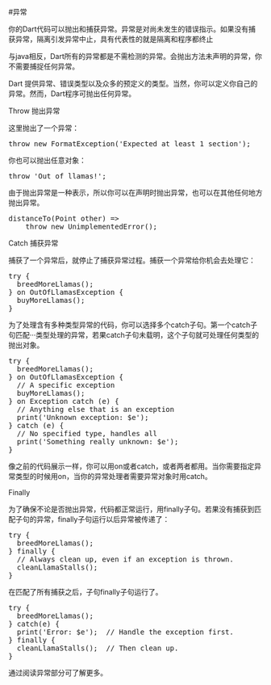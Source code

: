 #异常

你的Dart代码可以抛出和捕获异常。异常是对尚未发生的错误指示。如果没有捕获异常，隔离引发异常中止，具有代表性的就是隔离和程序都终止

与java相反，Dart所有的异常都是不需检测的异常。会抛出方法未声明的异常，你不需要捕捉任何异常。

Dart 提供异常、错误类型以及众多的预定义的类型。当然，你可以定义你自己的异常。然而，Dart程序可抛出任何异常。

Throw 抛出异常

这里抛出了一个异常：

<pre>
throw new FormatException('Expected at least 1 section');
</pre>
你也可以抛出任意对象：

<pre>
throw 'Out of llamas!';
</pre>
由于抛出异常是一种表示，所以你可以在声明时抛出异常，也可以在其他任何地方抛出异常。

<pre>
distanceTo(Point other) =>
    throw new UnimplementedError();
</pre>
Catch 捕获异常

捕获了一个异常后，就停止了捕获异常过程。捕获一个异常给你机会去处理它：

<pre>
try {
  breedMoreLlamas();
} on OutOfLlamasException {
  buyMoreLlamas();
}
</pre>

为了处理含有多种类型异常的代码，你可以选择多个catch子句。第一个catch子句匹配···类型处理的异常，若果catch子句未载明，这个子句就可处理任何类型的抛出对象。

<pre>
try {
  breedMoreLlamas();
} on OutOfLlamasException {
  // A specific exception
  buyMoreLlamas();
} on Exception catch (e) {
  // Anything else that is an exception
  print('Unknown exception: $e');
} catch (e) {
  // No specified type, handles all
  print('Something really unknown: $e');
}
</pre>
像之前的代码展示一样，你可以用on或者catch，或者两者都用。当你需要指定异常类型的时候用on，当你的异常处理者需要异常对象时用catch。


Finally

为了确保不论是否抛出异常，代码都正常运行，用finally子句。若果没有捕获到匹配子句的异常，finally子句运行以后异常被传递了：


<pre>
try {
  breedMoreLlamas();
} finally {
  // Always clean up, even if an exception is thrown.
  cleanLlamaStalls();
}
</pre>

在匹配了所有捕获之后，子句finally子句运行了。

<pre>
try {
  breedMoreLlamas();
} catch(e) {
  print('Error: $e');  // Handle the exception first.
} finally {
  cleanLlamaStalls();  // Then clean up.
}
</pre>
通过阅读异常部分可了解更多。



